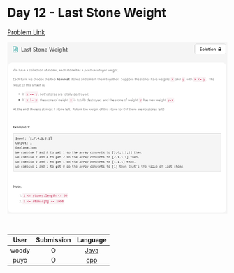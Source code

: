 # Day 12 - Last Stone Weight

[Problem Link](https://leetcode.com/problems/last-stone-weight/)

![12-last-stone-weight](../images/12-last-stone-weight.png)

<br>

User  | Submission | Language
:--:  | :--------: | :-----:
woody | O          | [Java](./woody.md)
puyo | O          | [cpp](./puyo.cpp)

